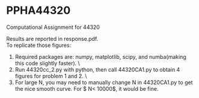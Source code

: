 # PPHA44320
 Computational Assignment for 44320

Results are reported in response.pdf. \
To replicate those figures:

1. Required packages are: numpy, matplotlib, scipy, and numba(making this code slightly faster). \ 
2. Run 44320cc_2.py with python, then call 44320CA1.py to obtain 4 figures for problem 1 and 2. \
3. For large N, you may need to manually change N in 44320CA1.py to get the nice smooth curve. For $ N< 10000$, it would be fine.


